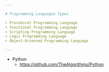```yaml
---

# Programming Languages Types

- Procedural Programming Language
- Functional Programming Language
- Scripting Programming Language
- Logic Programming Language
- Object-Oriented Programming Language

---
```


- Python
  - https://github.com/TheAlgorithms/Python
